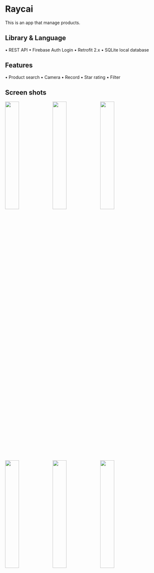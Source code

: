 # Raycai
This is an app that manage products.

## Library & Language
• REST API
• Firebase Auth Login
• Retrofit 2.x
• SQLite local database

## Features
• Product search
• Camera 
• Record
• Star rating
• Filter

## Screen shots

<img src="https://lh3.googleusercontent.com/pw/AMWts8DNNOj3aHdnwyiedLLJ-Nz7NNC0lpzyDDJoGLhBMlk8YosBLptAry_UbZB7Ze3rcnHde0oqGgWHjEjxW5GjZa4NYOM6z3LQ0XKoWXZlpxcotmVslu5B5NGoDiT_xFp-ZetXxYuuAsSsxMevgcl3M0g=w456-h937-no?authuser=0" width="30%"> <img src="https://lh3.googleusercontent.com/pw/AMWts8DcvgIv-9Y8T_ChQYfO8KKF4MwBUBHkbM0pT0-FZ0ZSlIz4bcgCZP5q7xpBW7aPUPAPNHqeMU6EL-bPTzqBs4-CANDMamYI2wdtD9byKjV12aeBmuEUB0vwvbTGNkPy3U_ENnB6k-EzwCH0lWTyXKY=w456-h937-no?authuser=0" width="30%"> <img src="https://lh3.googleusercontent.com/pw/AMWts8BLwOz1f6IaMHtZASHcREXHLzfg00uQluRiwnZbYV9S_aNCcgqij39WEi6IzXIxZ1WmNkd829t1CY0kkRn3v_EYCjXE0oKeHHSBiPFR-u4-ndU0PInw0oZR7KHWlJjElRpbtr8We5Uex9mNnuIlnQM=w456-h937-no?authuser=0" width="30%"> <img src="https://lh3.googleusercontent.com/pw/AMWts8C-Eg9LqfhHAtKwjwyQFJYr2Nj-IHn9Ju5-ATstGMaayahqKtm-OkdCzGJEVGNAJm-WW6k48xb5HCkLOn0h6F6qIVv1EHtMSVxWrb-xOifIvNkXJsA75c4kOp4iBtP8_bntOvQza1FKV1LNjjNlKsc=w456-h937-no?authuser=0" width="30%"> <img src="https://lh3.googleusercontent.com/pw/AMWts8D1Fi0rb3_i8dM19eOlC3EaDUwsOnPFsGfhrsQZLMuMWbC_QCVDLIixzB2CB1XGcedrV7k9fYHDxachc9fXiPZD1CxS2FErq3lLr-eTt4ejOP3BnDLWenQhCU5rqGb7DOdEeufeje3WVWSygcouf9Q=w456-h937-no?authuser=0" width="30%"> <img src="https://lh3.googleusercontent.com/pw/AMWts8AAKeAa-ePmsighRo0Nbhbu5e1C6axvHlNGPvcvfW8VaX1t_AyfKZDG-I7mMk7VTPhqnTJaLW-aq0k2YgLE9VDh5orbS4Qa0_1J7KKBJhwHVIAGVFqaZm3w_IJvG6gx3HzrR7lWalr7rRNfSBvKGjc=w456-h937-no?authuser=0" width="30%"> 
